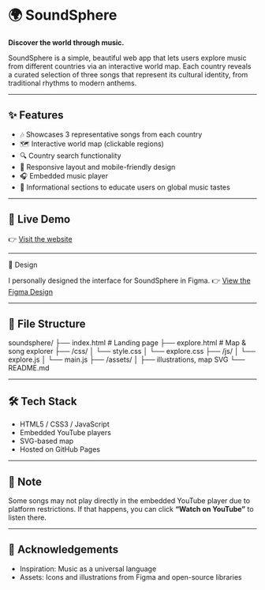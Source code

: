# 🌍 SoundSphere

**Discover the world through music.**

SoundSphere is a simple, beautiful web app that lets users explore music from different countries via an interactive world map. Each country reveals a curated selection of three songs that represent its cultural identity, from traditional rhythms to modern anthems.

---

## ✨ Features

- 🎶 Showcases 3 representative songs from each country
- 🗺️ Interactive world map (clickable regions)
- 🔍 Country search functionality
- 📱 Responsive layout and mobile-friendly design
- 🎧 Embedded music player
- 🧭 Informational sections to educate users on global music tastes

---

## 🚀 Live Demo

👉 [Visit the website](https://mostafaswe.github.io/SoundSphere/home.html)

---

🎨 Design

I personally designed the interface for SoundSphere in Figma.
👉 [View the Figma Design](https://www.figma.com/design/8XDeScuZno5aZyoSVt8vvu/SoundSphere?t=a6Vtgt1FJWFdPTIR-1)

---

## 📁 File Structure

soundsphere/
├── index.html # Landing page
├── explore.html # Map & song explorer
├── /css/
│ └── style.css
│ └── explore.css
├── /js/
│ └── explore.js
│ └── main.js
├── /assets/
│ ├── illustrations, map SVG
└── README.md


---

## 🛠️ Tech Stack

- HTML5 / CSS3 / JavaScript
- Embedded YouTube players
- SVG-based map 
- Hosted on GitHub Pages

---

## 📌 Note

Some songs may not play directly in the embedded YouTube player due to platform restrictions. If that happens, you can click **“Watch on YouTube”** to listen there.



---

## 🙏 Acknowledgements

- Inspiration: Music as a universal language
- Assets: Icons and illustrations from Figma and open-source libraries
